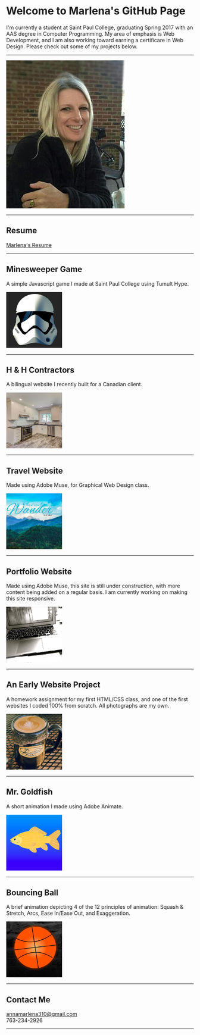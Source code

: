 # Welcome to Marlena's GitHub Page

I'm currently a student at Saint Paul College, graduating Spring 2017 with an AAS degree in Computer Programming. My area of emphasis is Web Development, and I am also working toward earning a certificare in Web Design. Please check out some of my projects below. 

<hr>

<img src="headShot.jpg" alt="Marlena headshot" />

<hr>

## Resume

<a href="https://annamarlena.github.io/Resume.pdf">Marlena's Resume</a>

<hr>

## Minesweeper Game
A simple Javascript game I made at Saint Paul College using Tumult Hype.

<a href="https://annamarlena.github.io/Minesweeper/"><img src="flag.png" alt="storm trooper" width="150" height="150" /></a>

<hr>

## H & H Contractors
A bilingual website I recently built for a Canadian client.

<a href="https://annamarlena.github.io/HHContractors/"><img src="kitchen.png" alt="kitchen" width="150" height="150" /></a>

<hr>

## Travel Website
Made using Adobe Muse, for Graphical Web Design class.

<a href="http://faketravelsite.businesscatalyst.com"><img src="travel.png" alt="travel image" width="150" height="150" /></a>

<hr>

## Portfolio Website
Made using Adobe Muse, this site is still under construction, with more content being added on a regular basis. 
I am currently working on making this site responsive.

<a href="http://annamarlena.businesscatalyst.com"><img src="portfolio.png" alt="laptop image" width="150" height="150" /></a>

<hr>

## An Early Website Project
A homework assignment for my first HTML/CSS class, and one of the first websites I coded 100% from scratch. 
All photographs are my own. 

<a href="https://annamarlena.github.io/PetiteFranceBistro"><img src="coffee.jpg" alt="coffee" width="150" height="150" /></a>

<hr>

## Mr. Goldfish
A short animation I made using Adobe Animate.

<a href="https://www.youtube.com/watch?v=Ojt1-hhV8xw"><img src="goldfish.png" alt="goldfish" width="150" height="150" /></a>

<hr>

## Bouncing Ball 
A brief animation depicting 4 of the 12 principles of animation: Squash & Stretch, Arcs, Ease In/Ease Out, and Exaggeration.

<a href="https://www.youtube.com/watch?v=9efEvee4CCs"><img src="basketball.png" alt="basketball" width="150" height="150" /></a>

<hr>

## Contact Me

annamarlena310@gmail.com <br>
763-234-2926

<hr>
